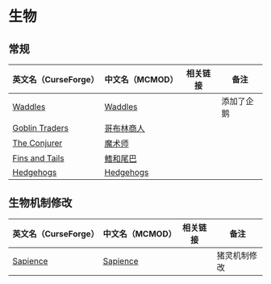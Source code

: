 # 生物

## 常规

| 英文名（CurseForge）                                                          | 中文名（MCMOD）                                    | 相关链接 | 备注       |
| ----------------------------------------------------------------------------- | -------------------------------------------------- | -------- | ---------- |
| [Waddles](https://www.curseforge.com/minecraft/mc-mods/waddles)               | [Waddles](https://www.mcmod.cn/class/1641.html)    |          | 添加了企鹅 |
| [Goblin Traders](https://www.curseforge.com/minecraft/mc-mods/goblin-traders) | [哥布林商人](https://www.mcmod.cn/class/2353.html) |          |            |
| [The Conjurer](https://www.curseforge.com/minecraft/mc-mods/the-conjurer)     | [魔术师](https://www.mcmod.cn/class/3034.html)     |          |            |
| [Fins and Tails](https://www.curseforge.com/minecraft/mc-mods/fins-and-tails) | [鳍和尾巴](https://www.mcmod.cn/class/4651.html)   |          |            |
| [Hedgehogs](https://www.curseforge.com/minecraft/mc-mods/hedgehogs)           | [Hedgehogs](https://www.mcmod.cn/class/7881.html)  |          |            |

## 生物机制修改

| 英文名（CurseForge）                                              | 中文名（MCMOD）                                  | 相关链接 | 备注         |
| ----------------------------------------------------------------- | ------------------------------------------------ | -------- | ------------ |
| [Sapience](https://www.curseforge.com/minecraft/mc-mods/sapience) | [Sapience](https://www.mcmod.cn/class/3568.html) |          | 猪灵机制修改 |
